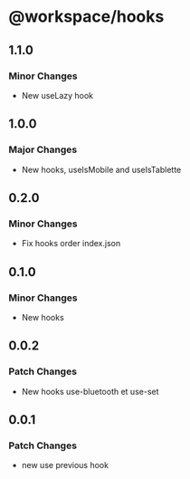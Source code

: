 # @workspace/hooks

## 1.1.0

### Minor Changes

- New useLazy hook

## 1.0.0

### Major Changes

- New hooks, useIsMobile and useIsTablette

## 0.2.0

### Minor Changes

- Fix hooks order index.json

## 0.1.0

### Minor Changes

- New hooks

## 0.0.2

### Patch Changes

- New hooks use-bluetooth et use-set

## 0.0.1

### Patch Changes

- new use previous hook
